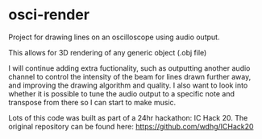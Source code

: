 # osci-render

Project for drawing lines on an oscilloscope using audio output.

This allows for 3D rendering of any generic object (.obj file)

I will continue adding extra fuctionality, such as outputting another audio channel to control the intensity of the beam for lines drawn further away, and improving the drawing algorithm and quality. I also want to look into whether it is possible to tune the audio output to a specific note and transpose from there so I can start to make music.

Lots of this code was built as part of a 24hr hackathon: IC Hack 20. The original repository can be found here: https://github.com/wdhg/ICHack20
